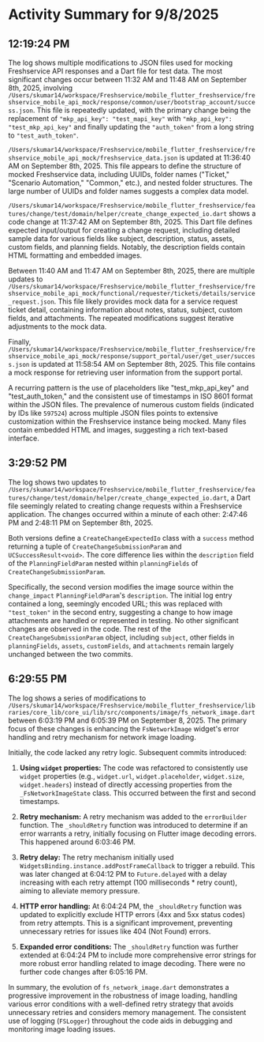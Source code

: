 # Activity Summary for 9/8/2025

## 12:19:24 PM
The log shows multiple modifications to JSON files used for mocking Freshservice API responses and a Dart file for test data.  The most significant changes occur between 11:32 AM and 11:48 AM on September 8th, 2025, involving `/Users/skumar14/workspace/Freshservice/mobile_flutter_freshservice/freshservice_mobile_api_mock/response/common/user/bootstrap_account/success.json`. This file is repeatedly updated, with the primary change being the replacement of `"mkp_api_key": "test_mapi_key"` with `"mkp_api_key": "test_mkp_api_key"` and finally updating the  `"auth_token"` from a long string to `"test_auth_token"`.


`/Users/skumar14/workspace/Freshservice/mobile_flutter_freshservice/freshservice_mobile_api_mock/freshservice_data.json` is updated at 11:36:40 AM on September 8th, 2025. This file appears to define the structure of mocked Freshservice data, including UUIDs, folder names ("Ticket," "Scenario Automation," "Common," etc.), and nested folder structures.  The large number of UUIDs and folder names suggests a complex data model.

`/Users/skumar14/workspace/Freshservice/mobile_flutter_freshservice/features/change/test/domain/helper/create_change_expected_io.dart` shows a code change at 11:37:42 AM on September 8th, 2025.  This Dart file defines expected input/output for creating a change request, including detailed sample data for various fields like subject, description, status, assets, custom fields, and planning fields. Notably, the description fields contain HTML formatting and embedded images.


Between 11:40 AM and 11:47 AM on September 8th, 2025, there are multiple updates to `/Users/skumar14/workspace/Freshservice/mobile_flutter_freshservice/freshservice_mobile_api_mock/functional/requester/tickets/details/service_request.json`. This file likely provides mock data for a service request ticket detail, containing information about notes, status, subject, custom fields, and attachments. The repeated modifications suggest iterative adjustments to the mock data.

Finally, `/Users/skumar14/workspace/Freshservice/mobile_flutter_freshservice/freshservice_mobile_api_mock/response/support_portal/user/get_user/success.json` is updated at 11:58:54 AM on September 8th, 2025. This file contains a mock response for retrieving user information from the support portal.


A recurring pattern is the use of placeholders like "test_mkp_api_key" and "test_auth_token," and the consistent use of timestamps in ISO 8601 format within the JSON files.  The prevalence of numerous custom fields (indicated by IDs like `597524`) across multiple JSON files points to extensive customization within the Freshservice instance being mocked.  Many files contain embedded HTML and images, suggesting a rich text-based interface.


## 3:29:52 PM
The log shows two updates to `/Users/skumar14/workspace/Freshservice/mobile_flutter_freshservice/features/change/test/domain/helper/create_change_expected_io.dart`, a Dart file seemingly related to creating change requests within a Freshservice application.  The changes occurred within a minute of each other: 2:47:46 PM and 2:48:11 PM on September 8th, 2025.

Both versions define a `CreateChangeExpectedIo` class with a `success` method returning a tuple of `CreateChangeSubmissionParam` and `UCSuccessResult<void>`.  The core difference lies within the `description` field of the `PlanningFieldParam` nested within `planningFields` of `CreateChangeSubmissionParam`.

Specifically, the second version modifies the image source within the `change_impact`  `PlanningFieldParam`'s `description`.  The initial log entry contained a long, seemingly encoded URL;  this was replaced with `"test_token"` in the second entry, suggesting a change to how image attachments are handled or represented in testing.  No other significant changes are observed in the code.  The rest of the `CreateChangeSubmissionParam` object, including  `subject`, other fields in `planningFields`, `assets`, `customFields`, and `attachments` remain largely unchanged between the two commits.


## 6:29:55 PM
The log shows a series of modifications to `/Users/skumar14/workspace/Freshservice/mobile_flutter_freshservice/libraries/core_lib/core_ui/lib/src/components/image/fs_network_image.dart` between 6:03:19 PM and 6:05:39 PM on September 8, 2025.  The primary focus of these changes is enhancing the `FsNetworkImage` widget's error handling and retry mechanism for network image loading.

Initially, the code lacked any retry logic.  Subsequent commits introduced:

1. **Using `widget` properties:** The code was refactored to consistently use `widget` properties (e.g., `widget.url`, `widget.placeholder`, `widget.size`, `widget.headers`) instead of directly accessing properties from the `_FsNetworkImageState` class. This occurred between the first and second timestamps.


2. **Retry mechanism:**  A retry mechanism was added to the `errorBuilder` function. The `_shouldRetry` function was introduced to determine if an error warrants a retry, initially focusing on Flutter image decoding errors.  This happened around 6:03:46 PM.


3. **Retry delay:** The retry mechanism initially used `WidgetsBinding.instance.addPostFrameCallback` to trigger a rebuild. This was later changed at 6:04:12 PM to `Future.delayed` with a delay increasing with each retry attempt (100 milliseconds * retry count), aiming to alleviate memory pressure.


4. **HTTP error handling:** At 6:04:24 PM, the `_shouldRetry` function was updated to explicitly exclude HTTP errors (4xx and 5xx status codes) from retry attempts. This is a significant improvement, preventing unnecessary retries for issues like 404 (Not Found) errors.

5. **Expanded error conditions:** The `_shouldRetry` function was further extended at 6:04:24 PM to include more comprehensive error strings for more robust error handling related to image decoding.  There were no further code changes after 6:05:16 PM.

In summary, the evolution of `fs_network_image.dart` demonstrates a progressive improvement in the robustness of image loading, handling various error conditions with a well-defined retry strategy that avoids unnecessary retries and considers memory management.  The consistent use of logging (`FSLogger`) throughout the code aids in debugging and monitoring image loading issues.
